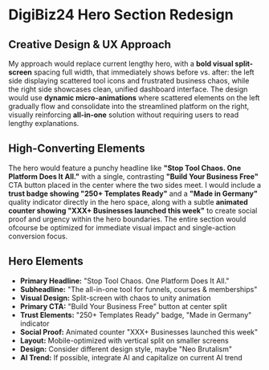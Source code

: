 # DigiBiz24 Hero Section Redesign

## Creative Design & UX Approach

My approach would replace current lengthy hero, with a **bold visual split-screen**  spacing full width, that immediately shows before vs. after: the left side displaying scattered tool icons and frustrated business chaos, while the right side showcases clean, unified dashboard interface. The design would use **dynamic micro-animations** where scattered elements on the left gradually flow and consolidate into the streamlined platform on the right, visually reinforcing **all-in-one** solution without requiring users to read lengthy explanations.

## High-Converting Elements

The hero would feature a punchy headline like **"Stop Tool Chaos. One Platform Does It All."**  with a single, contrasting **"Build Your Business Free"** CTA button placed in the center where the two sides meet. I would include a **trust badge showing "250+ Templates Ready"** and a **"Made in Germany"** quality indicator directly in the hero space, along with a subtle **animated counter showing "XXX+ Businesses launched this week"** to create social proof and urgency within the hero boundaries. The entire section would ofcourse be optimized for immediate visual impact and single-action conversion focus.

## Hero Elements

- **Primary Headline:** "Stop Tool Chaos. One Platform Does It All."
- **Subheadline:** "The all-in-one tool for funnels, courses & memberships"
- **Visual Design:** Split-screen with chaos to unity animation
- **Primary CTA:** "Build Your Business Free" button at center split
- **Trust Elements:** "250+ Templates Ready" badge, "Made in Germany" indicator
- **Social Proof:** Animated counter "XXX+ Businesses launched this week"
- **Layout:** Mobile-optimized with vertical split on smaller screens
- **Design:** Consider different design style, maybe "Neo Brutalism"
- **AI Trend:** If possible, integrate AI and capitalize on current AI trend
